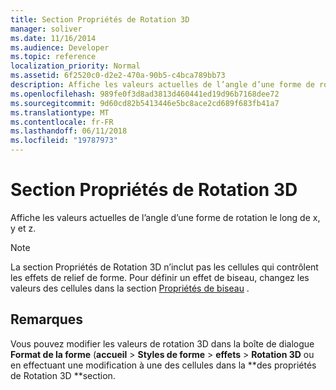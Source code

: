 ```yaml
---
title: Section Propriétés de Rotation 3D
manager: soliver
ms.date: 11/16/2014
ms.audience: Developer
ms.topic: reference
localization_priority: Normal
ms.assetid: 6f2520c0-d2e2-470a-90b5-c4bca789bb73
description: Affiche les valeurs actuelles de l’angle d’une forme de rotation le long de x, y et z.
ms.openlocfilehash: 989fe0f3d8ad3813d460441ed19d96b7168dee72
ms.sourcegitcommit: 9d60cd82b5413446e5bc8ace2cd689f683fb41a7
ms.translationtype: MT
ms.contentlocale: fr-FR
ms.lasthandoff: 06/11/2018
ms.locfileid: "19787973"
---
```

# <a name="3-d-rotation-properties-section"></a>Section Propriétés de Rotation 3D

Affiche les valeurs actuelles de l’angle d’une forme de rotation le long de x, y et z.
  
> [!NOTE]
> La section Propriétés de Rotation 3D n’inclut pas les cellules qui contrôlent les effets de relief de forme. Pour définir un effet de biseau, changez les valeurs des cellules dans la section [Propriétés de biseau](bevel-properties-section.md) . 
  
## <a name="remarks"></a>Remarques

Vous pouvez modifier les valeurs de rotation 3D dans la boîte de dialogue **Format de la forme** (**accueil** > **Styles de forme** > **effets** > **Rotation 3D** ou en effectuant une modification à une des cellules dans la **des propriétés de Rotation 3D **section. 
  

